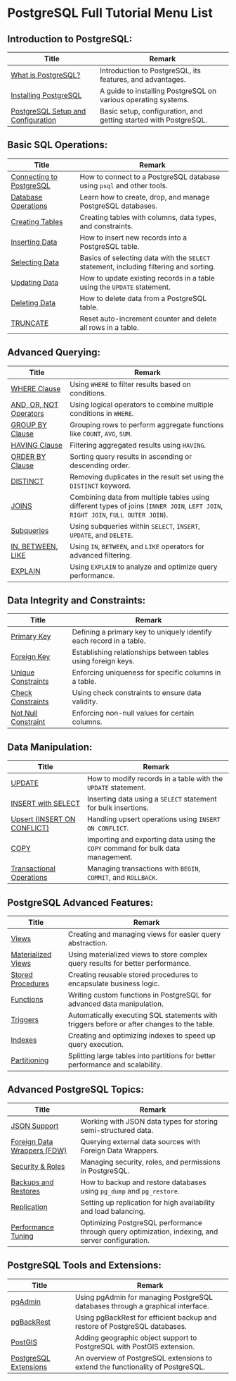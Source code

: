 # **PostgreSQL Full Tutorial Menu List**

## **Introduction to PostgreSQL:**
| Title    | Remark  |
| -------------| -----|
| [What is PostgreSQL?](https://github.com/potatoscript/sql/wiki/What-is-PostgreSQL) | Introduction to PostgreSQL, its features, and advantages. |
| [Installing PostgreSQL](https://github.com/potatoscript/sql/wiki/Installing-PostgreSQL) | A guide to installing PostgreSQL on various operating systems. |
| [PostgreSQL Setup and Configuration](https://github.com/potatoscript/sql/wiki/PostgreSQL-Setup) | Basic setup, configuration, and getting started with PostgreSQL. |

## **Basic SQL Operations:**
| Title    | Remark  |
| -------------| -----|
| [Connecting to PostgreSQL](https://github.com/potatoscript/sql/wiki/Connecting-to-PostgreSQL) | How to connect to a PostgreSQL database using `psql` and other tools. |
| [Database Operations](https://github.com/potatoscript/sql/wiki/Database) | Learn how to create, drop, and manage PostgreSQL databases. |
| [Creating Tables](https://github.com/potatoscript/sql/wiki/CREATE-TABLE) | Creating tables with columns, data types, and constraints. |
| [Inserting Data](https://github.com/potatoscript/sql/wiki/INSERT) | How to insert new records into a PostgreSQL table. |
| [Selecting Data](https://github.com/potatoscript/sql/wiki/SELECT) | Basics of selecting data with the `SELECT` statement, including filtering and sorting. |
| [Updating Data](https://github.com/potatoscript/sql/wiki/UPDATE) | How to update existing records in a table using the `UPDATE` statement. |
| [Deleting Data](https://github.com/potatoscript/sql/wiki/DELETE) | How to delete data from a PostgreSQL table. |
| [TRUNCATE](https://github.com/potatoscript/sql/wiki/TRUNCATE) | Reset auto-increment counter and delete all rows in a table. |

## **Advanced Querying:**
| Title    | Remark  |
| -------------| -----|
| [WHERE Clause](https://github.com/potatoscript/sql/wiki/WHERE) | Using `WHERE` to filter results based on conditions. |
| [AND, OR, NOT Operators](https://github.com/potatoscript/sql/wiki/AND-OR-NOT) | Using logical operators to combine multiple conditions in `WHERE`. |
| [GROUP BY Clause](https://github.com/potatoscript/sql/wiki/GROUP-BY) | Grouping rows to perform aggregate functions like `COUNT`, `AVG`, `SUM`. |
| [HAVING Clause](https://github.com/potatoscript/sql/wiki/HAVING) | Filtering aggregated results using `HAVING`. |
| [ORDER BY Clause](https://github.com/potatoscript/sql/wiki/ORDER-BY) | Sorting query results in ascending or descending order. |
| [DISTINCT](https://github.com/potatoscript/sql/wiki/DISTINCT) | Removing duplicates in the result set using the `DISTINCT` keyword. |
| [JOINS](https://github.com/potatoscript/sql/wiki/JOINS) | Combining data from multiple tables using different types of joins (`INNER JOIN`, `LEFT JOIN`, `RIGHT JOIN`, `FULL OUTER JOIN`). |
| [Subqueries](https://github.com/potatoscript/sql/wiki/Subqueries) | Using subqueries within `SELECT`, `INSERT`, `UPDATE`, and `DELETE`. |
| [IN, BETWEEN, LIKE](https://github.com/potatoscript/sql/wiki/IN-BETWEEN-LIKE) | Using `IN`, `BETWEEN`, and `LIKE` operators for advanced filtering. |
| [EXPLAIN](https://github.com/potatoscript/sql/wiki/EXPLAIN) | Using `EXPLAIN` to analyze and optimize query performance. |

## **Data Integrity and Constraints:**
| Title    | Remark  |
| -------------| -----|
| [Primary Key](https://github.com/potatoscript/sql/wiki/Primary-Key) | Defining a primary key to uniquely identify each record in a table. |
| [Foreign Key](https://github.com/potatoscript/sql/wiki/Foreign-Key) | Establishing relationships between tables using foreign keys. |
| [Unique Constraints](https://github.com/potatoscript/sql/wiki/Unique-Constraints) | Enforcing uniqueness for specific columns in a table. |
| [Check Constraints](https://github.com/potatoscript/sql/wiki/Check-Constraints) | Using check constraints to ensure data validity. |
| [Not Null Constraint](https://github.com/potatoscript/sql/wiki/Not-Null-Constraint) | Enforcing non-null values for certain columns. |

## **Data Manipulation:**
| Title    | Remark  |
| -------------| -----|
| [UPDATE](https://github.com/potatoscript/sql/wiki/UPDATE) | How to modify records in a table with the `UPDATE` statement. |
| [INSERT with SELECT](https://github.com/potatoscript/sql/wiki/INSERT-with-SELECT) | Inserting data using a `SELECT` statement for bulk insertions. |
| [Upsert (INSERT ON CONFLICT)](https://github.com/potatoscript/sql/wiki/Upsert) | Handling upsert operations using `INSERT ON CONFLICT`. |
| [COPY](https://github.com/potatoscript/sql/wiki/COPY) | Importing and exporting data using the `COPY` command for bulk data management. |
| [Transactional Operations](https://github.com/potatoscript/sql/wiki/Transactions) | Managing transactions with `BEGIN`, `COMMIT`, and `ROLLBACK`. |

## **PostgreSQL Advanced Features:**
| Title    | Remark  |
| -------------| -----|
| [Views](https://github.com/potatoscript/sql/wiki/Views) | Creating and managing views for easier query abstraction. |
| [Materialized Views](https://github.com/potatoscript/sql/wiki/Materialized-Views) | Using materialized views to store complex query results for better performance. |
| [Stored Procedures](https://github.com/potatoscript/sql/wiki/Stored-Procedures) | Creating reusable stored procedures to encapsulate business logic. |
| [Functions](https://github.com/potatoscript/sql/wiki/Functions) | Writing custom functions in PostgreSQL for advanced data manipulation. |
| [Triggers](https://github.com/potatoscript/sql/wiki/Triggers) | Automatically executing SQL statements with triggers before or after changes to the table. |
| [Indexes](https://github.com/potatoscript/sql/wiki/Indexes) | Creating and optimizing indexes to speed up query execution. |
| [Partitioning](https://github.com/potatoscript/sql/wiki/Partitioning) | Splitting large tables into partitions for better performance and scalability. |

## **Advanced PostgreSQL Topics:**
| Title    | Remark  |
| -------------| -----|
| [JSON Support](https://github.com/potatoscript/sql/wiki/JSON-Support) | Working with JSON data types for storing semi-structured data. |
| [Foreign Data Wrappers (FDW)](https://github.com/potatoscript/sql/wiki/Foreign-Data-Wrappers) | Querying external data sources with Foreign Data Wrappers. |
| [Security & Roles](https://github.com/potatoscript/sql/wiki/Security-Roles) | Managing security, roles, and permissions in PostgreSQL. |
| [Backups and Restores](https://github.com/potatoscript/sql/wiki/Backups-and-Restores) | How to backup and restore databases using `pg_dump` and `pg_restore`. |
| [Replication](https://github.com/potatoscript/sql/wiki/Replication) | Setting up replication for high availability and load balancing. |
| [Performance Tuning](https://github.com/potatoscript/sql/wiki/Performance-Tuning) | Optimizing PostgreSQL performance through query optimization, indexing, and server configuration. |

## **PostgreSQL Tools and Extensions:**
| Title    | Remark  |
| -------------| -----|
| [pgAdmin](https://github.com/potatoscript/sql/wiki/pgAdmin) | Using pgAdmin for managing PostgreSQL databases through a graphical interface. |
| [pgBackRest](https://github.com/potatoscript/sql/wiki/pgBackRest) | Using pgBackRest for efficient backup and restore of PostgreSQL databases. |
| [PostGIS](https://github.com/potatoscript/sql/wiki/PostGIS) | Adding geographic object support to PostgreSQL with PostGIS extension. |
| [PostgreSQL Extensions](https://github.com/potatoscript/sql/wiki/PostgreSQL-Extensions) | An overview of PostgreSQL extensions to extend the functionality of PostgreSQL. |
